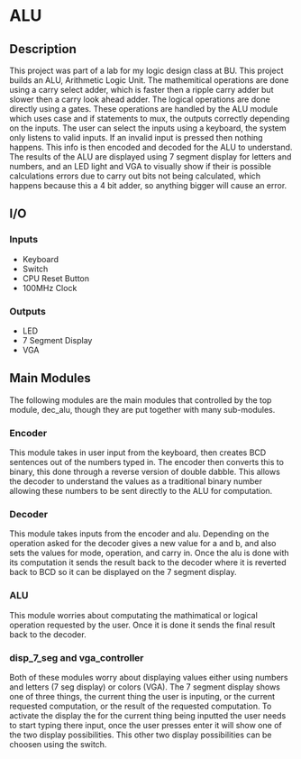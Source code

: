 # ALU

## Description
This project was part of a lab for my logic design class at BU. This project builds an ALU, Arithmetic Logic Unit. The mathemitical operations are done using a carry select 
adder, which is faster then a ripple carry adder but slower then a carry look ahead adder. The logical operations are done directly using a gates. These operations are handled 
by the ALU module which uses case and if statements to mux, the outputs correctly depending on the inputs. The user can select the inputs using a keyboard, the system only 
listens to valid inputs. If an invalid input is pressed then nothing happens. This info is then encoded and decoded for the ALU to understand. The results of the ALU are 
displayed using 7 segment display for letters and numbers, and an LED light and VGA to visually show if their is possible calculations errors due to carry out bits not being 
calculated, which happens because this a 4 bit adder, so anything bigger will
cause an error.

## I/O
### Inputs
- Keyboard
- Switch
- CPU Reset Button
- 100MHz Clock

### Outputs
- LED
- 7 Segment Display
- VGA

## Main Modules
The following modules are the main modules that controlled by the top module, dec_alu, though they are put together with many sub-modules.

### Encoder
This module takes in user input from the keyboard, then creates BCD sentences out of the numbers typed in. The encoder then converts this to binary, this done through a
reverse version of double dabble. This allows the decoder to understand the values as a traditional binary number allowing these numbers to be sent directly to the ALU for
computation.

### Decoder
This module takes inputs from the encoder and alu. Depending on the operation asked for the decoder gives a new value for a and b, and also sets the values for mode, operation,
and carry in. Once the alu is done with its computation it sends the result back to the decoder where it is reverted back to BCD so it can be displayed on the 7 segment display.

### ALU
This module worries about computating the mathimatical or logical operation requested by the user. Once it is done it sends the final result back to the decoder.

### disp_7_seg and vga_controller
Both of these modules worry about displaying values either using numbers and letters (7 seg display) or colors (VGA). The 7 segment display shows one of three things, the
current thing the user is inputing, or the current requested computation, or the result of the requested computation. To activate the display the for the current thing being
inputted the user needs to start typing there input, once the user presses enter it will show one of the two display possibilities. This other two display possibilities
can be choosen using the switch.
